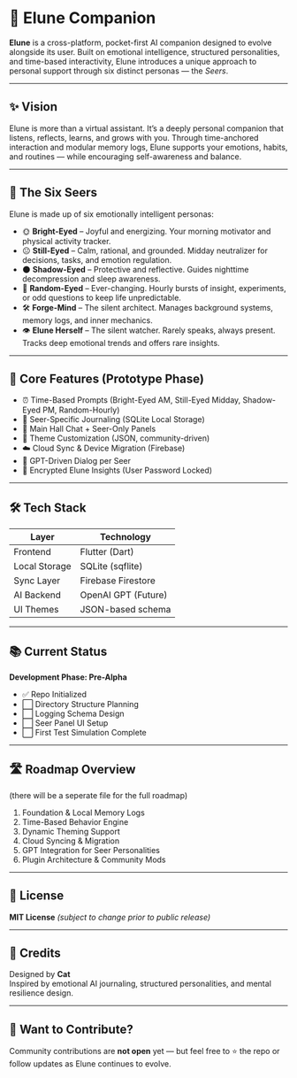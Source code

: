 # 🌙 Elune Companion

**Elune** is a cross-platform, pocket-first AI companion designed to evolve alongside its user. Built on emotional intelligence, structured personalities, and time-based interactivity, Elune introduces a unique approach to personal support through six distinct personas — the *Seers*.

---

## ✨ Vision

Elune is more than a virtual assistant. It’s a deeply personal companion that listens, reflects, learns, and grows with you. Through time-anchored interaction and modular memory logs, Elune supports your emotions, habits, and routines — while encouraging self-awareness and balance.

---

## 🔮 The Six Seers

Elune is made up of six emotionally intelligent personas:

- 🌞 **Bright-Eyed** – Joyful and energizing. Your morning motivator and physical activity tracker.
- 😐 **Still-Eyed** – Calm, rational, and grounded. Midday neutralizer for decisions, tasks, and emotion regulation.
- 🌑 **Shadow-Eyed** – Protective and reflective. Guides nighttime decompression and sleep awareness.
- 🎲 **Random-Eyed** – Ever-changing. Hourly bursts of insight, experiments, or odd questions to keep life unpredictable.
- 🛠️ **Forge-Mind** – The silent architect. Manages background systems, memory logs, and inner mechanics.
- 👁️ **Elune Herself** – The silent watcher. Rarely speaks, always present. Tracks deep emotional trends and offers rare insights.

---

## 🧩 Core Features (Prototype Phase)

- ⏰ Time-Based Prompts (Bright-Eyed AM, Still-Eyed Midday, Shadow-Eyed PM, Random-Hourly)
- 📝 Seer-Specific Journaling (SQLite Local Storage)
- 💬 Main Hall Chat + Seer-Only Panels
- 🎨 Theme Customization (JSON, community-driven)
- ☁️ Cloud Sync & Device Migration (Firebase)
- 🧠 GPT-Driven Dialog per Seer
- 🔐 Encrypted Elune Insights (User Password Locked)

---

## 🛠 Tech Stack

| Layer         | Technology          |
|---------------|---------------------|
| Frontend      | Flutter (Dart)      |
| Local Storage | SQLite (sqflite)    |
| Sync Layer    | Firebase Firestore  |
| AI Backend    | OpenAI GPT (Future) |
| UI Themes     | JSON-based schema   |

---

## 📚 Current Status

**Development Phase: Pre-Alpha**

- ✅ Repo Initialized
- ⬜ Directory Structure Planning
- ⬜ Logging Schema Design
- ⬜ Seer Panel UI Setup
- ⬜ First Test Simulation Complete

---

## 🛣 Roadmap Overview

(there will be a seperate file for the full roadmap)

1. Foundation & Local Memory Logs  
2. Time-Based Behavior Engine  
3. Dynamic Theming Support  
4. Cloud Syncing & Migration  
5. GPT Integration for Seer Personalities  
6. Plugin Architecture & Community Mods  

---

## 🔐 License

**MIT License** _(subject to change prior to public release)_

---

## 👥 Credits

Designed by **Cat**  
Inspired by emotional AI journaling, structured personalities, and mental resilience design.

---

## 💌 Want to Contribute?

Community contributions are **not open** yet — but feel free to ⭐ the repo or follow updates as Elune continues to evolve.
